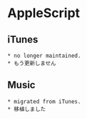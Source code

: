 # AppleScript

## iTunes

	* no longer maintained.
	* もう更新しません

## Music

	* migrated from iTunes.
	* 移植しました
